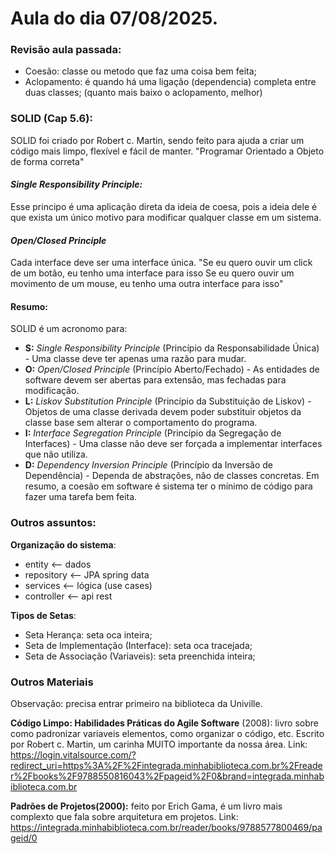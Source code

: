 # Aula do dia 07/08/2025.

### **Revisão aula passada:**
- Coesão: classe ou metodo que faz uma coisa bem feita;
- Aclopamento: é quando há uma ligação (dependencia) completa entre duas classes; (quanto mais baixo o aclopamento, melhor)

### **SOLID (Cap 5.6):** 
SOLID foi criado por Robert c. Martin, sendo feito para ajuda a criar um código mais limpo, flexível e fácil de manter. "Programar Orientado a Objeto de forma correta"

#### *Single Responsibility Principle:*  
Esse principo é uma aplicação direta da ideia de coesa, pois a ideia dele é que exista um único motivo para modificar qualquer classe em um sistema.

#### *Open/Closed Principle* 
Cada interface deve ser uma interface única.
"Se eu quero ouvir um click de um botão, eu tenho uma interface para isso
Se eu quero ouvir um movimento de um mouse, eu tenho uma outra interface para isso"

#### **Resumo:**
SOLID é um acronomo para:
- **S:** *Single Responsibility Principle* (Princípio da Responsabilidade Única) - Uma classe deve ter apenas uma razão para mudar.
- **O:** *Open/Closed Principle* (Princípio Aberto/Fechado) - As entidades de software devem ser abertas para extensão, mas fechadas para modificação.
- **L:** *Liskov Substitution Principle* (Princípio da Substituição de Liskov) - Objetos de uma classe derivada devem poder substituir objetos da classe base sem alterar o comportamento do programa.
- **I:** *Interface Segregation Principle* (Princípio da Segregação de Interfaces) - Uma classe não deve ser forçada a implementar interfaces que não utiliza.
- **D:** *Dependency Inversion Principle* (Princípio da Inversão de Dependência) - Dependa de abstrações, não de classes concretas.
Em resumo, a coesão em software é sistema ter o mínimo de código para fazer uma tarefa bem feita.

###  **Outros assuntos:**

**Organização do sistema**:
- entity <-- dados
- repository  <-- JPA spring data
- services <-- lógica (use cases)
- controller <-- api rest

**Tipos de Setas**:
- Seta Herança: seta oca inteira;
- Seta de Implementação (Interface): seta oca tracejada;
- Seta de Associação (Variaveis): seta preenchida inteira;

### **Outros Materiais**
Observação: precisa entrar primeiro na biblioteca da Univille.

**Código Limpo: Habilidades Práticas do Agile Software** (2008): livro sobre como padronizar variaveis elementos, como organizar o código, etc. Escrito por Robert c. Martin, um carinha MUITO importante da nossa área. Link: https://login.vitalsource.com/?redirect_uri=https%3A%2F%2Fintegrada.minhabiblioteca.com.br%2Freader%2Fbooks%2F9788550816043%2Fpageid%2F0&brand=integrada.minhabiblioteca.com.br

**Padrões de Projetos(2000):** feito por Erich Gama, é um livro mais complexto que fala sobre arquitetura em projetos. Link: https://integrada.minhabiblioteca.com.br/reader/books/9788577800469/pageid/0
